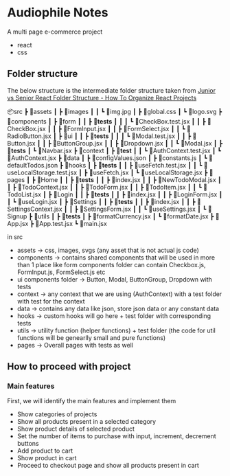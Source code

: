 # Audiophile Notes

A multi page e-commerce project

- react
- css

## Folder structure

The below structure is the intermediate folder structure taken from [Junior vs Senior React Folder Structure - How To Organize React Projects](https://www.youtube.com/watch?v=UUga4-z7b6s&t=351s)

📦src
┣ 📂assets
┃ ┣ 📂images
┃ ┃ ┗ 📜img.jpg
┃ ┣ 📜global.css
┃ ┗ 📜logo.svg
┣ 📂components
┃ ┣ 📂form
┃ ┃ ┣ 📂**tests**
┃ ┃ ┃ ┗ 📜CheckBox.test.jsx
┃ ┃ ┣ 📜CheckBox.jsx
┃ ┃ ┣ 📜FormInput.jsx
┃ ┃ ┣ 📜FormSelect.jsx
┃ ┃ ┗ 📜RadioButton.jsx
┃ ┣ 📂ui
┃ ┃ ┣ 📂**tests**
┃ ┃ ┃ ┗ 📜Modal.test.jsx
┃ ┃ ┣ 📜Button.jsx
┃ ┃ ┣ 📜ButtonGroup.jsx
┃ ┃ ┣ 📜Dropdown.jsx
┃ ┃ ┗ 📜Modal.jsx
┃ ┣ 📂**tests**
┃ ┗ 📜Navbar.jsx
┣ 📂context
┃ ┣ 📂**test**
┃ ┃ ┗ 📜AuthContext.test.jsx
┃ ┗ 📜AuthContext.jsx
┣ 📂data
┃ ┣ 📜configValues.json
┃ ┣ 📜constants.js
┃ ┗ 📜defaultTodos.json
┣ 📂hooks
┃ ┣ 📂**tests**
┃ ┃ ┣ 📜useFetch.test.jsx
┃ ┃ ┗ 📜useLocalStorage.test.jsx
┃ ┣ 📜useFetch.jsx
┃ ┗ 📜useLocalStorage.jsx
┣ 📂pages
┃ ┣ 📂Home
┃ ┃ ┣ 📂**tests**
┃ ┃ ┣ 📜index.jsx
┃ ┃ ┣ 📜NewTodoModal.jsx
┃ ┃ ┣ 📜TodoContext.jsx
┃ ┃ ┣ 📜TodoForm.jsx
┃ ┃ ┣ 📜TodoItem.jsx
┃ ┃ ┗ 📜TodoList.jsx
┃ ┣ 📂Login
┃ ┃ ┣ 📂**tests**
┃ ┃ ┣ 📜index.jsx
┃ ┃ ┣ 📜LoginForm.jsx
┃ ┃ ┗ 📜useLogin.jsx
┃ ┣ 📂Settings
┃ ┃ ┣ 📂**tests**
┃ ┃ ┣ 📜index.jsx
┃ ┃ ┣ 📜SettingsContext.jsx
┃ ┃ ┣ 📜SettingsForm.jsx
┃ ┃ ┗ 📜useSettings.jsx
┃ ┗ 📂Signup
┣ 📂utils
┃ ┣ 📂**tests**
┃ ┣ 📜formatCurrency.jsx
┃ ┗ 📜formatDate.jsx
┣ 📜App.jsx
┣ 📜App.test.jsx
┗ 📜main.jsx

in src

- assets -> css, images, svgs (any asset that is not actual js code)
- components -> contains shared components that will be used in more than 1 place
  like form components folder can contain Checkbox.js, FormInput.js, FormSelect.js etc
- ui components folder -> Button, Modal, ButtonGroup, Dropdown
  with tests
- context -> any context that we are using (AuthContext) with a test folder with test for the context
- data -> contains any data like json, store json data or any constant data
- hooks -> custom hooks will go here + test folder with corresponding tests
- utils -> utility function (helper functions) + test folder (the code for util functions will be genearlly small and pure functions)
- pages -> Overall pages with tests as well

## How to proceed with project

### Main features

First, we will identify the main features and implement them

- Show categories of projects
- Show all products present in a selected category
- Show product details of selected product
- Set the number of items to purchase with input, increment, decrement buttons
- Add product to cart
- Show product in cart
- Proceed to checkout page and show all products present in cart
